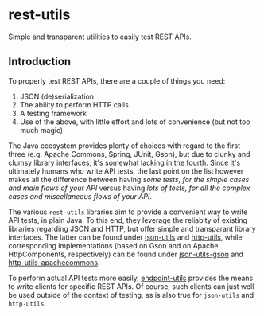 # rest-utils

Simple and transparent utilities to easily test REST APIs.

## Introduction

To properly test REST APIs, there are a couple of things you need:
1. JSON (de)serialization
2. The ability to perform HTTP calls
3. A testing framework
4. Use of the above, with little effort and lots of convenience (but not too much magic)

The Java ecosystem provides plenty of choices with regard to the first three (e.g. Apache Commons, Spring, JUnit, Gson), but due to clunky and clumsy library interfaces, it's somewhat lacking in the fourth. Since it's ultimately humans who write API tests, the last point on the list however makes all the difference between having *some tests, for the simple cases and main flows of your API* versus having *lots of tests, for all the complex cases and miscellaneous flows of your API*.

The various `rest-utils` libraries aim to provide a convenient way to write API tests, in plain Java. To this end, they leverage the reliabity of existing libraries regarding JSON and HTTP, but offer simple and transparant library interfaces. The latter can be found under [json-utils](https://github.com/alainvanhout/rest-utils/tree/master/json-utils) and [http-utils](https://github.com/alainvanhout/rest-utils/tree/master/http-utils), while corresponding implementations (based on Gson and on Apache HttpComponents, respectively) can be found under [json-utils-gson](https://github.com/alainvanhout/rest-utils/tree/master/json-utils-gson) and [http-utils-apachecommons](https://github.com/alainvanhout/rest-utils/tree/master/http-utils-apachecommons).

To perform actual API tests more easily, [endpoint-utils](https://github.com/alainvanhout/rest-utils/tree/master/endpoint-utils) provides the means to write clients for specific REST APIs. Of course, such clients can just well be used outside of the context of testing, as is also true for `json-utils` and `http-utils`.
